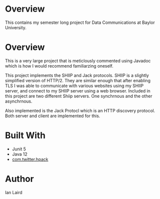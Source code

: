 # Overview

This contains my semester long project for Data Communications at Baylor University.

# Overview
This is a very large project that is meticlously commented using Javadoc which is how I would recommend familiarzing oneself.

This project implements the SHIIP and Jack protocols. SHIIP is a slightly simplified version of HTTP/2. They are similar enough that after enabling TLS I was able to communicate with various websites using my SHIIP server, and connect to my SHIIP server using a web browser. Included in this project are two different Shiip servers. One synchrnous and the other asynchrnous.

Also implemented is the Jack Protocl which is an HTTP discovery protocol. Both server and client are implemented for this.

# Built With
* Junit 5
* Java 12
* [com.twitter.hpack](https://github.com/twitter/hpack)

# Author
Ian Laird
